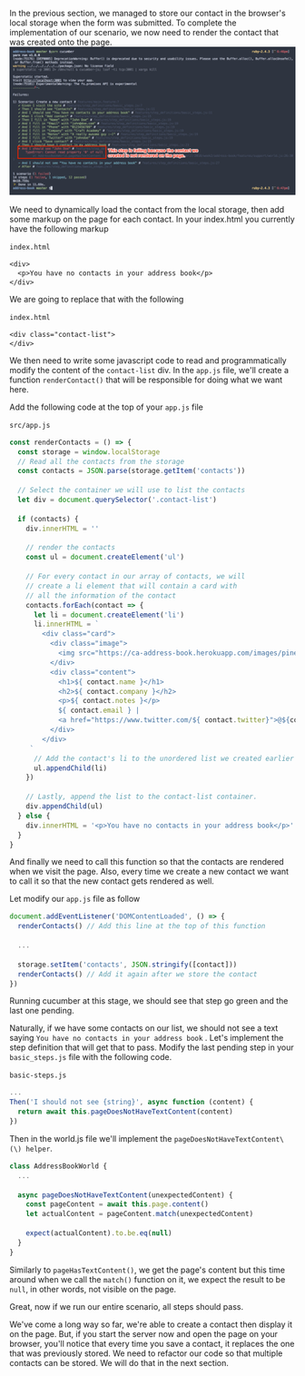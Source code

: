 In the previous section, we managed to store our contact in the browser's local storage when the form was submitted. To complete the implementation of our scenario, we now need to render the contact that was created onto the page.
![Failing step - Contact not rendered](https://github.com/CraftAcademy/ca-course-week-2/raw/master/.gitbook/assets/screenshot-2018-06-14-18.47.35.png)


We need to dynamically load the contact from the local storage, then add some markup on the page for each contact. In your index.html you currently have the following markup

`index.html`
```markup
<div>
  <p>You have no contacts in your address book</p>
</div>
```


We are going to replace that with the following

`index.html`
```markup
<div class="contact-list">
</div>
```

We then need to write some javascript code to read and programmatically modify the content of the `contact-list` div. In the `app.js` file, we'll create a function `renderContact()` that will be responsible for doing what we want here.

Add the following code at the top of your `app.js` file

`src/app.js`
```javascript
const renderContacts = () => {
  const storage = window.localStorage
  // Read all the contacts from the storage
  const contacts = JSON.parse(storage.getItem('contacts'))
 
  // Select the container we will use to list the contacts 
  let div = document.querySelector('.contact-list')
 
  if (contacts) {
    div.innerHTML = ''
   
    // render the contacts
    const ul = document.createElement('ul')
   
    // For every contact in our array of contacts, we will
    // create a li element that will contain a card with
    // all the information of the contact
    contacts.forEach(contact => {
      let li = document.createElement('li')
      li.innerHTML = `
        <div class="card">
          <div class="image">
            <img src="https://ca-address-book.herokuapp.com/images/pine.jpg" />
          </div>
          <div class="content">
            <h1>${ contact.name }</h1>
            <h2>${ contact.company }</h2>
            <p>${ contact.notes }</p> 
            ${ contact.email } | 
            <a href="https://www.twitter.com/${ contact.twitter}">@${contact.twitter}</a>
          </div>
        </div>
     `
      // Add the contact's li to the unordered list we created earlier
      ul.appendChild(li)
    })
    
    // Lastly, append the list to the contact-list container.
    div.appendChild(ul) 
  } else { 
    div.innerHTML = '<p>You have no contacts in your address book</p>' 
  }
}

```
And finally we need to call this function so that the contacts are rendered when we visit the page. Also,  every time we create a new contact we want to call it so that the new contact gets rendered as well.

Let modify our `app.js` file as follow

```javascript
document.addEventListener('DOMContentLoaded', () => {
  renderContacts() // Add this line at the top of this function
  
  ...
  
  storage.setItem('contacts', JSON.stringify([contact]))
  renderContacts() // Add it again after we store the contact
})
```

Running cucumber at this stage, we should see that step go green and the last one pending.

Naturally, if we have some contacts on our list, we should not see a text saying `You have no contacts in your address book` . Let's implement the step definition that will get that to pass. Modify the last pending step in your `basic_steps.js` file with the following code.

`basic-steps.js`
```javascript
...
Then('I should not see {string}', async function (content) {
  return await this.pageDoesNotHaveTextContent(content)
})
```


Then in the world.js file we'll implement the `pageDoesNotHaveTextContent\(\) helper`.

```javascript
class AddressBookWorld {
  ...
  
  async pageDoesNotHaveTextContent(unexpectedContent) {
    const pageContent = await this.page.content()
    let actualContent = pageContent.match(unexpectedContent)
 
    expect(actualContent).to.be.eq(null)
  }
}
```

Similarly to `pageHasTextContent()`, we get the page's content but this time around when we call the `match()` function on it, we expect the result to be `null`, in other words, not visible on the page.

Great, now if we run our entire scenario, all steps should pass.

We've come a long way so far, we're able to create a contact then display it on the page. But, if you start the server now and open the page on your browser, you'll notice that every time you save a contact, it replaces the one that was previously stored. We need to refactor our code so that multiple contacts can be stored. We will do that in the next section.